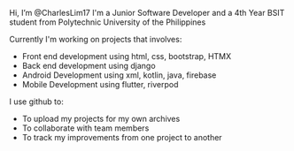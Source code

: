 Hi, I’m @CharlesLim17
I'm a Junior Software Developer and a 4th Year BSIT student from Polytechnic University of the Philippines

Currently I'm working on projects that involves:
- Front end development using html, css, bootstrap, HTMX
- Back end development using django
- Android Development using xml, kotlin, java, firebase
- Mobile Development using flutter, riverpod

I use github to:
- To upload my projects for my own archives
- To collaborate with team members
- To track my improvements from one project to another


<!---
CharlesLim17/CharlesLim17 is a ✨ special ✨ repository because its `README.md` (this file) appears on your GitHub profile.
You can click the Preview link to take a look at your changes.
--->

